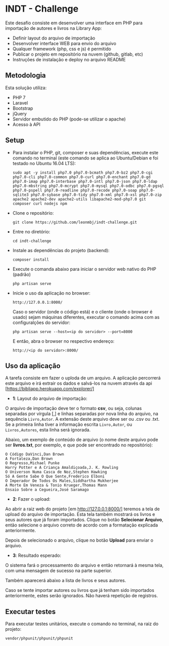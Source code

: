 # INDT - Challenge

Este desafio consiste em desenvolver uma interface em PHP para importação de autores e
livros na Library App:
- Definir layout do arquivo de importação
- Desenvolver interface WEB para envio do arquivo
- Qualquer framework (php, css e js) é permitido
- Publicar o projeto em repositório na nuvem (github, gitlab, etc)
- Instruções de instalação e deploy no arquivo README

## Metodologia

Esta solução utiliza:
- PHP 7
- Laravel
- Bootstrap
- jQuery
- Servidor embutido do PHP (pode-se utilizar o apache)
- Acesso à API

## Setup

- Para instalar o PHP, git, composer e suas dependências, execute este comando no terminal (este comando se aplica ao Ubuntu/Debian e foi testado no Ubuntu 16.04 LTS):

      sudo apt -y install php7.0 php7.0-bcmath php7.0-bz2 php7.0-cgi php7.0-cli php7.0-common php7.0-curl php7.0-enchant php7.0-gd php7.0-imap php7.0-interbase php7.0-intl php7.0-json php7.0-ldap php7.0-mbstring php7.0-mcrypt php7.0-mysql php7.0-odbc php7.0-pgsql php7.0-pspell php7.0-readline php7.0-recode php7.0-soap php7.0-sqlite3 php7.0-sybase php7.0-tidy php7.0-xml php7.0-xsl php7.0-zip apache2 apache2-dev apache2-utils libapache2-mod-php7.0 git composer curl nodejs npm

- Clone o repositório:

      git clone https://github.com/leonmbj/indt-challenge.git

- Entre no diretório:

      cd indt-challenge

- Instale as dependências do projeto (backend):

      composer install
    
- Execute o comanda abaixo para iniciar o servidor web nativo do PHP (padrão)

      php artisan serve

- Inicie o uso da aplicação no browser:

      http://127.0.0.1:8000/
      
    Caso o servidor (onde o código está) e o cliente (onde o browser é usado) sejam máquinas diferentes, executar o comando acima com as configuralções do servidor:
          
      php artisan serve --host=<ip do servidor> --port=8000
      
    E então, abra o browser no respectivo endereço:
      
      http://<ip do servidor>:8000/
      
    
## Uso da aplicação

A tarefa consiste em fazer o uploda de um arquivo. A aplicação percorrerá este arquivo e irá extrair os dados e salvá-los na nuvem através da api [https://bibliapp.herokuapp.com/explorer/]

- **1**: Layout do arquivo de importação:

O arquivo de importação deve ter o formato **csv**, ou seja, colunas separadas por vírgula [,] e linhas separadas por nova linha do arquivo, na sequência `Livro,Autor`.  A extensão deste arquivo deve ser ou .csv ou .txt. Se a primeira linha tiver a informação escrita `Livro,Autor`, ou `Livros,Autores`, esta linha será ignorada. 
  
Abaixo, um exemplo de conteúdo de arquivo (o nome deste arquivo pode ser **livros.txt**, por exemplo, e que pode ser encontrado no repositório):
  
        
    O Código DaVinci,Dan Brown
    A Fortaleza,Dan Brown
    O Regresso,Michael Punke
    Harry Potter e A Criança Amaldiçoada,J. K. Rowling
    O Universon Numa Casca de Noz,Stephen Hawking
    Só A Gente Sabe O Que Sente,Frederico Elboni
    O Imperador De Todos Os Males,Siddhartha Mukherjee
    A Morte Em Veneza & Tonio Krueger,Thomas Mann
    Ensaio Sobre a Cegueira,José Saramago
    


- **2**: Fazer o upload:

Ao abrir a raiz web do projeto [em http://127.0.0.1:8000/] teremos a tela de upload do arquivo de importação. Esta tela também mostrará os livros e seus autores que já foram importados. Clique no botão **Selecionar Arquivo**, então selecione o arquivo correto de acordo com a formatação explicada anteriormente.

Depois de selecionado o arquivo, clique no botão **Upload** para enviar o arquivo.

- **3**: Resultado esperado:

O sistema fará o processamento do arquivo e então retornará à mesma tela, com uma mensagem de sucesso na parte superior.

Também aparecerá abaixo a lista de livros e seus autores.

Caso se tente importar autores ou livros que já tenham sido importados anteriormente, estes serão ignorados. Não haverá repetição de registros.

    
## Executar testes

Para executar testes unitários, execute o comando no terminal, na raiz do projeto:

    vendor/phpunit/phpunit/phpunit

